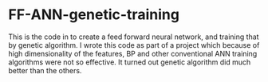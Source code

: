 # FF-ANN-genetic-training
This is the code in  to create a feed forward neural network, and training that by genetic algorithm.
I wrote this code as part of a project which because of high dimensionality of the features, BP and other conventional ANN training algorithms were not so effective. It turned out genetic algorithm did much better than the others.
